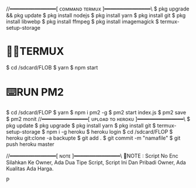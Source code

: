  //━━━━━━━━━━━━━━━[ ᴄᴏᴍᴍᴀɴᴅ ᴛᴇʀᴍᴜx ]━━━━━━━━━━━━━━━\\
 $ pkg upgrade && pkg update
 $ pkg install nodejs
 $ pkg install yarn
 $ pkg install git
 $ pkg install libwebp
 $ pkg install ffmpeg
 $ pkg install imagemagick
 $ termux-setup-storage
 
 # 👨‍💻TERMUX
 $ cd /sdcard/FLOB
 $ yarn
 $ npm start

 # ⌨️RUN PM2
 $ cd /sdcard/FLOP
 $ yarn
 $ npm i pm2 -g
 $ pm2 start index.js
 $ pm2 save
 $ pm2 monit 
 //━━━━━━━━━━━━━━━[ ᴜᴘʟᴏᴀᴅ ᴛᴏ ʜᴇʀᴏᴋᴜ ]━━━━━━━━━━━━━━━\\
 $ pkg update
 $ pkg upgrade
 $ pkg install yarn
 $ pkg install git
 $ termux-setup-storage
 $ npm i -g heroku
 $ heroku login
 $ cd /sdcard/FLOP
 $ heroku git:clone -a backupte 
 $ git add .
 $ git commit -m "namafile"
 $ git push heroku master
 
  //━━━━━━━━━━━━━━━[ ɴᴏᴛᴇ ]━━━━━━━━━━━━━━━\\
 📮NOTE : Script No Enc Silahkan Ke Owner, Ada Dua Tipe Script, Script Ini Dan Pribadi Owner, Ada Kualitas Ada Harga.
  












P
